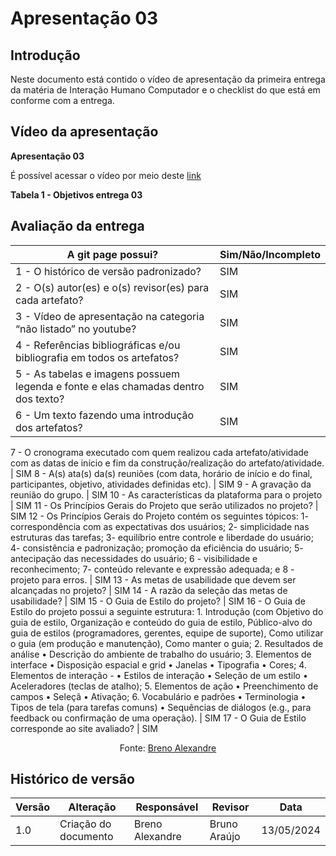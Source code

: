 # Apresentação 03

## Introdução
Neste documento está contido o vídeo de apresentação da primeira entrega da matéria de Interação Humano Computador e o checklist do que está em conforme com a entrega.

## Vídeo da apresentação

**Apresentação 03**

É possível acessar o vídeo por meio deste [link](https://www.youtube.com/watch?v=X9Jlr7RH0as)

**Tabela 1 - Objetivos entrega 03**

## Avaliação da entrega

A git page possui?                     | Sim/Não/Incompleto
-------------------------------------- | ------------------
1 - O histórico de versão padronizado? | SIM
2 - O(s) autor(es) e o(s) revisor(es) para cada artefato? | SIM
3 - Vídeo de apresentação na categoria “não listado” no youtube? | SIM
4 - Referências bibliográficas e/ou bibliografia em todos os artefatos? | SIM
5 - As tabelas e imagens possuem legenda e fonte e elas chamadas dentro dos texto? | SIM
6 - Um texto fazendo uma introdução dos artefatos? | SIM
7 - O cronograma executado com quem realizou cada artefato/atividade com as datas de início e fim da
construção/realização do artefato/atividade. | SIM
8 - A(s) ata(s) da(s) reuniões (com data, horário de início e do final, participantes, objetivo, atividades definidas etc). | SIM
9 - A gravação da reunião do grupo. | SIM
10 - As características da plataforma para o projeto | SIM
11 - Os Princípios Gerais do Projeto que serão utilizados no projeto? | SIM
12 - Os Princípios Gerais do Projeto contém os seguintes tópicos: 1- correspondência com as expectativas dos usuários; 2- simplicidade nas estruturas das tarefas; 3- equilíbrio entre controle e liberdade do usuário; 4- consistência e padronização; promoção da eficiência do usuário; 5- antecipação das necessidades do usuário; 6 - visibilidade e reconhecimento; 7- conteúdo relevante e expressão adequada; e 8 - projeto para erros. | SIM
13 - As metas de usabilidade que devem ser alcançadas no projeto? | SIM
14 - A razão da seleção das metas de usabilidade? | SIM
15 - O Guia de Estilo do projeto? | SIM
16 - O Guia de Estilo do projeto possui a seguinte estrutura: 1. Introdução (com Objetivo do guia de estilo, Organização e conteúdo do guia de estilo, Público-alvo do guia de estilos (programadores, gerentes, equipe de suporte), Como utilizar o guia (em produção e manutenção), Como manter o guia; 2. Resultados de análise • Descrição do ambiente de trabalho do usuário; 3. Elementos de interface • Disposição espacial e grid • Janelas • Tipografia • Cores; 4. Elementos de interação - • Estilos de interação • Seleção de um estilo • Aceleradores (teclas de atalho); 5. Elementos de ação • Preenchimento de campos • Seleçã • Ativação; 6. Vocabulário e padrões • Terminologia • Tipos de tela (para tarefas comuns) • Sequências de diálogos (e.g., para feedback ou confirmação de uma operação). | SIM
17 - O Guia de Estilo corresponde ao site avaliado? | SIM

<center>
  
Fonte: [Breno Alexandre](https://github.com/brenoalexandre0)


</center>

## Histórico de versão

| Versão | Alteração                  | Responsável      | Revisor         | Data       |
| ------ | -------------------------- | ---------------- | --------------- | ---------- |
| 1.0    | Criação do documento       | Breno Alexandre  | Bruno Araújo               | 13/05/2024 |
